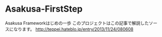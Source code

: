 Asakusa-FirstStep
=================

Asakusa Frameworkはじめの一歩
このプロジェクトはこの記事で解説したソースになります。
http://teppei.hateblo.jp/entry/2013/11/24/080608
